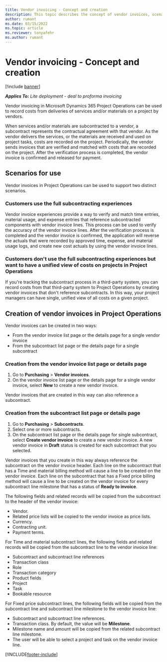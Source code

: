 ```yaml
---
title: Vendor invoicing - Concept and creation
description: This topic describes the concept of vendor invoices, scenarios for use, and how to create vendor invoices in Microsoft Dynamics 365 Project Operations.
author: rumant
ms.date: 03/15/2022
ms.topic: article
ms.reviewer: tonyafehr 
ms.author: rumant
---
```


# Vendor invoicing - Concept and creation

[!include [banner](../../includes/dataverse-preview.md)]

_**Applies To:** Lite deployment - deal to proforma invoicing_

Vendor invoicing in Microsoft Dynamics 365 Project Operations can be used to record costs from deliveries of services and/or materials on a project by vendors.

When services and/or materials are subcontracted to a vendor, a subcontract represents the contractual agreement with that vendor. As the vendor delivers the services, or the materials are received and used on project tasks, costs are recorded on the project. Periodically, the vendor sends invoices that are verified and matched with costs that are recorded on the project. After the verification process is completed, the vendor invoice is confirmed and released for payment.

## Scenarios for use

Vendor invoices in Project Operations can be used to support two distinct scenarios.

### Customers use the full subcontracting experiences

Vendor invoice experiences provide a way to verify and match time entries, material usage, and expense entries that reference subcontracted components with vendor invoice lines. This process can be used to verify the accuracy of the vendor invoice lines. After the verification process is completed and the vendor invoice is confirmed, the application will reverse the actuals that were recorded by approved time, expense, and material usage logs, and create new cost actuals by using the vendor invoice lines.

### Customers don't use the full subcontracting experiences but want to have a unified view of costs on projects in Project Operations

If you're tracking the subcontract process in a third-party system, you can record costs from that third-party system to Project Operations by creating vendor invoices that don't reference subcontracts. In this way, your project managers can have single, unified view of all costs on a given project.

## Creation of vendor invoices in Project Operations

Vendor invoices can be created in two ways:

- From the vendor invoice list page or the details page for a single vendor invoice
- From the subcontract list page or the details page for a single subcontract

### Creation from the vendor invoice list page or details page

1. Go to **Purchasing** \> **Vendor invoices**.
2. On the vendor invoice list page or the details page for a single vendor invoice, select **New** to create a new vendor invoice.

Vendor invoices that are created in this way can also reference a subcontract.

### Creation from the subcontract list page or details page

1. Go to **Purchasing** \> **Subcontracts**.
2. Select one or more subcontracts.
3. On the subcontract list page or the details page for single subcontract, select **Create vendor invoice** to create a new vendor invoice. A new vendor invoice in **Draft** status is created for each subcontract that you selected.

Vendor invoices that you create in this way always reference the subcontract on the vendor invoice header. Each line on the subcontract that has a Time and material billing method will cause a line to be created on the vendor invoice. Each line on the subcontract that has a Fixed price billing method will cause a line to be created on the vendor invoice for every subcontract line milestone that has a status of **Ready to invoice**.

The following fields and related records will be copied from the subcontract to the header of the vendor invoice:

- Vendor.
- Related price lists will be copied to the vendor invoice as price lists.
- Currency.
- Contracting unit.
- Payment terms.

For Time and material subcontract lines, the following fields and related records will be copied from the subcontract line to the vendor invoice line:

- Subcontract and subcontract line references
- Transaction class
- Role
- Transaction category
- Product fields
- Project
- Task
- Bookable resource

For Fixed price subcontract lines, the following fields will be copied from the subcontract line and subcontract line milestone to the vendor invoice line:

- Subcontract and subcontract line references.
- Transaction class. By default, the value will be **Milestone**.
- Milestone name and amount will be copied from the related subcontract line milestone.
- The user will be able to select a project and task on the vendor invoice line.

[!INCLUDE[footer-include](../../includes/footer-banner.md)]
